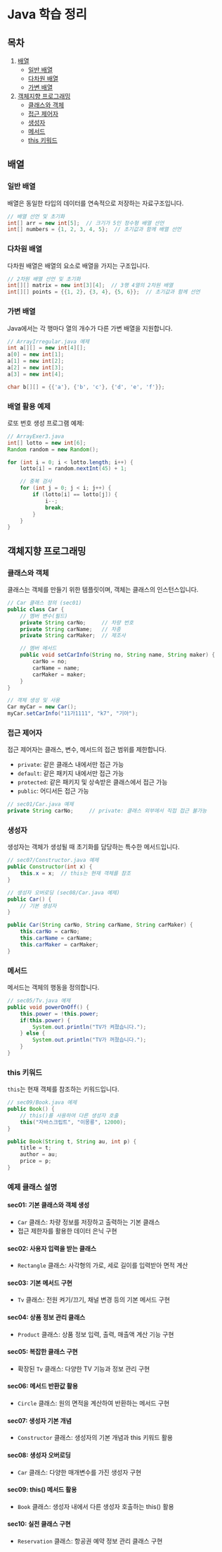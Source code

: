 # Java 학습 정리

## 목차

1. [배열](#배열)
   - [일반 배열](#일반-배열)
   - [다차원 배열](#다차원-배열)
   - [가변 배열](#가변-배열)
2. [객체지향 프로그래밍](#객체지향-프로그래밍)
   - [클래스와 객체](#클래스와-객체)
   - [접근 제어자](#접근-제어자)
   - [생성자](#생성자)
   - [메서드](#메서드)
   - [this 키워드](#this-키워드)

## 배열

### 일반 배열

배열은 동일한 타입의 데이터를 연속적으로 저장하는 자료구조입니다.

```java
// 배열 선언 및 초기화
int[] arr = new int[5];  // 크기가 5인 정수형 배열 선언
int[] numbers = {1, 2, 3, 4, 5};  // 초기값과 함께 배열 선언
```

### 다차원 배열

다차원 배열은 배열의 요소로 배열을 가지는 구조입니다.

```java
// 2차원 배열 선언 및 초기화
int[][] matrix = new int[3][4];  // 3행 4열의 2차원 배열
int[][] points = {{1, 2}, {3, 4}, {5, 6}};  // 초기값과 함께 선언
```

### 가변 배열

Java에서는 각 행마다 열의 개수가 다른 가변 배열을 지원합니다.

```java
// ArrayIrregular.java 예제
int a[][] = new int[4][];
a[0] = new int[1];
a[1] = new int[2];
a[2] = new int[3];
a[3] = new int[4];

char b[][] = {{'a'}, {'b', 'c'}, {'d', 'e', 'f'}};
```

### 배열 활용 예제

로또 번호 생성 프로그램 예제:

```java
// ArrayExer3.java
int[] lotto = new int[6];
Random random = new Random();

for (int i = 0; i < lotto.length; i++) {
    lotto[i] = random.nextInt(45) + 1;

    // 중복 검사
    for (int j = 0; j < i; j++) {
        if (lotto[i] == lotto[j]) {
            i--;
            break;
        }
    }
}
```

## 객체지향 프로그래밍

### 클래스와 객체

클래스는 객체를 만들기 위한 템플릿이며, 객체는 클래스의 인스턴스입니다.

```java
// Car 클래스 정의 (sec01)
public class Car {
    // 멤버 변수(필드)
    private String carNo;     // 차량 번호
    private String carName;   // 차종
    private String carMaker;  // 제조사

    // 멤버 메서드
    public void setCarInfo(String no, String name, String maker) {
        carNo = no;
        carName = name;
        carMaker = maker;
    }
}

// 객체 생성 및 사용
Car myCar = new Car();
myCar.setCarInfo("11가1111", "k7", "기아");
```

### 접근 제어자

접근 제어자는 클래스, 변수, 메서드의 접근 범위를 제한합니다.

- `private`: 같은 클래스 내에서만 접근 가능
- `default`: 같은 패키지 내에서만 접근 가능
- `protected`: 같은 패키지 및 상속받은 클래스에서 접근 가능
- `public`: 어디서든 접근 가능

```java
// sec01/Car.java 예제
private String carNo;     // private: 클래스 외부에서 직접 접근 불가능
```

### 생성자

생성자는 객체가 생성될 때 초기화를 담당하는 특수한 메서드입니다.

```java
// sec07/Constructor.java 예제
public Constructor(int x) {
    this.x = x;  // this는 현재 객체를 참조
}

// 생성자 오버로딩 (sec08/Car.java 예제)
public Car() {
    // 기본 생성자
}

public Car(String carNo, String carName, String carMaker) {
    this.carNo = carNo;
    this.carName = carName;
    this.carMaker = carMaker;
}
```

### 메서드

메서드는 객체의 행동을 정의합니다.

```java
// sec05/Tv.java 예제
public void powerOnOff() {
    this.power = !this.power;
    if(this.power) {
        System.out.println("TV가 켜졌습니다.");
    } else {
        System.out.println("TV가 꺼졌습니다.");
    }
}
```

### this 키워드

`this`는 현재 객체를 참조하는 키워드입니다.

```java
// sec09/Book.java 예제
public Book() {
    // this()를 사용하여 다른 생성자 호출
    this("자바스크립트", "이몽룡", 12000);
}

public Book(String t, String au, int p) {
    title = t;
    author = au;
    price = p;
}
```

### 예제 클래스 설명

#### sec01: 기본 클래스와 객체 생성

- `Car` 클래스: 차량 정보를 저장하고 출력하는 기본 클래스
- 접근 제한자를 활용한 데이터 은닉 구현

#### sec02: 사용자 입력을 받는 클래스

- `Rectangle` 클래스: 사각형의 가로, 세로 길이를 입력받아 면적 계산

#### sec03: 기본 메서드 구현

- `Tv` 클래스: 전원 켜기/끄기, 채널 변경 등의 기본 메서드 구현

#### sec04: 상품 정보 관리 클래스

- `Product` 클래스: 상품 정보 입력, 출력, 매출액 계산 기능 구현

#### sec05: 복잡한 클래스 구현

- 확장된 `Tv` 클래스: 다양한 TV 기능과 정보 관리 구현

#### sec06: 메서드 반환값 활용

- `Circle` 클래스: 원의 면적을 계산하여 반환하는 메서드 구현

#### sec07: 생성자 기본 개념

- `Constructor` 클래스: 생성자의 기본 개념과 this 키워드 활용

#### sec08: 생성자 오버로딩

- `Car` 클래스: 다양한 매개변수를 가진 생성자 구현

#### sec09: this() 메서드 활용

- `Book` 클래스: 생성자 내에서 다른 생성자 호출하는 this() 활용

#### sec10: 실전 클래스 구현

- `Reservation` 클래스: 항공권 예약 정보 관리 클래스 구현
